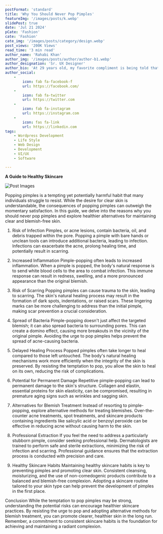 ```yaml
---
postFormat: 'standard'
title: 'Why You Should Never Pop Pimples'
featureImg: '/images/posts/k.webp'
slidePost: true
date: 'Jul 21 2024'
pCate: 'Fashion'
cate: 'Fashion'
cate_img: '/images/posts/category/design.webp'
post_views: '200K Views'
read_time: '3 min read'
author_name: 'Rahabi Khan'
author_img: '/images/posts/author/author-b1.webp'
author_designation: 'Sr. UX Designer'
author_bio: 'At 29 years old, my favorite compliment is being told that I look like my mom. Seeing myself in her image, like this daughter up top, makes me so proud of how far I’ve come, and so thankful for where I come from.'
author_social:
    -
        icon: fab fa-facebook-f
        url: https://facebook.com/
    -
        icon: fab fa-twitter
        url: https://twitter.com
    -
        icon: fab fa-instagram
        url: https://instagram.com
    - 
        icon: fas fa-link
        url: https://linkedin.com
tags: 
    - Wordpress Development
    - Life Style
    - Web Design
    - Development
    - UI/UX
    - Software

---
```


**A Guide to Healthy Skincare**

![Post Images](/images/posts/k.webp)


<!-- Apple today named eight app and game developers receiving an Apple Design Award, each one selected for being thoughtful and creative. Apple Design Award winners bring distinctive new ideas to life and demonstrate deep mastery of Apple technology. The apps spring up from developers large and small, in every part of the world, and provide users with new ways of working, creating, and playing.

“Every year, app and game developers demonstrate exceptional craftsmanship and we’re honoring the best of the best,” said Ron Okamoto, Apple’s vice president of Worldwide Developer Relations. “Receiving an Apple Design Award is a special and laudable accomplishment. Past honorees have made some of the most noteworthy apps and games of all time. Through their vision, determination, and exacting standards, the winning developers inspire not only their peers in the Apple developer community, but all of us at Apple, too.”

## Apple Design Award Winners: Apps

Apple today named eight app and game developers receiving an Apple Design Award, each one selected for being thoughtful and creative. Apple Design Award winners bring distinctive new ideas to life and demonstrate deep mastery of Apple technology. The apps spring up from developers large and small, in every part of the world, and provide users with new ways of working, creating, and playing.

“Every year, app and game developers demonstrate exceptional craftsmanship and we’re honoring the best of the best,” said Ron Okamoto, Apple’s vice president of Worldwide Developer Relations. “Receiving an Apple Design Award is a special and laudable accomplishment. Past honorees have made some of the most noteworthy apps and games of all time. Through their vision, determination, and exacting standards, the winning developers inspire not only their peers in the Apple developer community, but all of us at Apple, too.”

> “Most of us felt like we could trust each other to be quarantined together, so we didn’t need to wear masks or stay far apart.”

![Post Images](/images/post-single/post-single-03.webp)
*The Apple Design Award trophy, created by the Apple Design team, is a symbol of achievement and excellence.*

## Apple Design Award Winners: Apps

[Apple today named](#) eight app and game developers receiving an Apple Design Award, each one selected for being thoughtful and creative. Apple Design Award winners bring distinctive new ideas to life and demonstrate deep mastery of Apple technology. The apps spring up from developers large and small, in every part of the world, and provide users with new ways of working, creating, and playing.

“Every year, app and game developers demonstrate exceptional craftsmanship and we’re honoring the best of the best,” said Ron Okamoto, Apple’s vice president of Worldwide Developer Relations. “Receiving an Apple Design Award is a special and laudable accomplishment. Past honorees have made some of the most noteworthy apps and games of all time. Through their vision, determination, and exacting standards, the winning developers inspire not only their peers in the Apple developer community, but all of us at Apple, too.”

![Post Images](/images/post-single/post-single-04.webp)
*The Apple Design Award trophy, created by the Apple Design team, is a symbol of achievement and excellence.*

## Apple Design Award Winners: Apps

[Apple today named](#) eight app and game developers receiving an Apple Design Award, each one selected for being thoughtful and creative. Apple Design Award winners bring distinctive new ideas to life and demonstrate deep mastery of Apple technology. The apps spring up from developers large and small, in every part of the world, and provide users with new ways of working, creating, and playing.

“Every year, app and game developers demonstrate exceptional craftsmanship and we’re honoring the best of the best,” said Ron Okamoto, Apple’s vice president of Worldwide Developer Relations. “Receiving an Apple Design Award is a special and laudable accomplishment. Past honorees have made some of the most noteworthy apps and games of all time. Through their vision, determination, and exacting standards, the winning developers inspire not only their peers in the Apple developer community, but all of us at Apple, too.”

More than 250 developers have been recognized with Apple Design Awards over the past 20 years. The recognition has proven to be an accelerant for developers who are pioneering innovative designs within their individual apps and influencing entire categories. Previous winners such as Pixelmator, djay, Complete Anatomy, HomeCourt, “Florence,” and “Crossy Road” have set the standard in areas such as storytelling, interface design, and use of Apple tools and technologies.

For more information on the apps and games, visit the [App Store](#).

 -->


   Popping pimples is a tempting yet potentially harmful habit that many individuals struggle to resist. While the desire for clear skin is understandable, the consequences of popping pimples can outweigh the momentary satisfaction. In this guide, we delve into the reasons why you should never pop pimples and explore healthier alternatives for maintaining clear and blemish-free skin.



1. Risk of Infection
Pimples, or acne lesions, contain bacteria, oil, and debris trapped within the pore. Popping a pimple with bare hands or unclean tools can introduce additional bacteria, leading to infection. Infections can exacerbate the acne, prolong healing time, and potentially result in scarring.



 2. Increased Inflammation
Pimple-popping often leads to increased inflammation. When a pimple is popped, the body's natural response is to send white blood cells to the area to combat infection. This immune response can result in redness, swelling, and a more pronounced appearance than the original blemish.



3. Risk of Scarring
Popping pimples can cause trauma to the skin, leading to scarring. The skin's natural healing process may result in the formation of dark spots, indentations, or raised scars. These lingering marks can be more challenging to address than the initial pimple, making scar prevention a crucial consideration.



4. Spread of Bacteria
Pimple-popping doesn't just affect the targeted blemish; it can also spread bacteria to surrounding pores. This can create a domino effect, causing more breakouts in the vicinity of the original pimple. Avoiding the urge to pop pimples helps prevent the spread of acne-causing bacteria.



5. Delayed Healing Process
Popped pimples often take longer to heal compared to those left untouched. The body's natural healing mechanisms work more efficiently when the integrity of the skin is preserved. By resisting the temptation to pop, you allow the skin to heal on its own, reducing the risk of complications.



6. Potential for Permanent Damage
Repetitive pimple-popping can lead to permanent damage to the skin's structure. Collagen and elastin, essential proteins for skin elasticity, can be compromised, resulting in premature aging signs such as wrinkles and sagging skin.



7. Alternatives for Blemish Treatment
Instead of resorting to pimple-popping, explore alternative methods for treating blemishes. Over-the-counter acne treatments, spot treatments, and skincare products containing ingredients like salicylic acid or benzoyl peroxide can be effective in reducing acne without causing harm to the skin.



8. Professional Extraction
If you feel the need to address a particularly stubborn pimple, consider seeking professional help. Dermatologists are trained to perform safe and sterile extractions, minimizing the risk of infection and scarring. Professional guidance ensures that the extraction process is conducted with precision and care.


 9. Healthy Skincare Habits
Maintaining healthy skincare habits is key to preventing pimples and promoting clear skin. Consistent cleansing, moisturizing, and the use of non-comedogenic products contribute to a balanced and blemish-free complexion. Adopting a skincare routine tailored to your skin type can help prevent the development of pimples in the first place.



Conclusion
While the temptation to pop pimples may be strong, understanding the potential risks can encourage healthier skincare practices. By resisting the urge to pop and adopting alternative methods for blemish treatment, you can promote clearer, healthier skin in the long run. Remember, a commitment to consistent skincare habits is the foundation for achieving and maintaining a radiant complexion.
